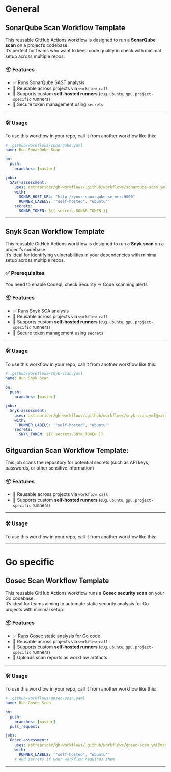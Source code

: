 # General
## SonarQube Scan Workflow Template

This reusable GitHub Actions workflow is designed to run a **SonarQube scan** on a project’s codebase.  
It’s perfect for teams who want to keep code quality in check with minimal setup across multiple repos.

### 📦 Features
- ✅ Runs SonarQube SAST analysis
- 🧠 Reusable across projects via `workflow_call`
- 💪 Supports custom **self-hosted runners** (e.g. `ubuntu`, `gpu`, `project-specific` runners)
- 🔐 Secure token management using `secrets`

---

### 🛠 Usage

To use this workflow in your repo, call it from another workflow like this:

```yaml
# .github/workflows/sonarqube.yaml
name: Run SonarQube Scan

on:
  push:
    branches: [master]

jobs:
  SAST-assessment:
    uses: astrearider/gh-workflows/.github/workflows/sonarqube-scan.yml@master
    with:
      SONAR_HOST_URL: "http://your-sonarqube-server:9000"
      RUNNER_LABELS: '"self-hosted", "ubuntu"'
    secrets:
      SONAR_TOKEN: ${{ secrets.SONAR_TOKEN }}
```
---
## Snyk Scan Workflow Template

This reusable GitHub Actions workflow is designed to run a **Snyk scan** on a project’s codebase.  
It’s ideal for identifying vulnerabilities in your dependencies with minimal setup across multiple repos.

### ✅ Prerequisites
You need to enable Codeql, check Security → Code scanning alerts

### 📦 Features
- ✅ Runs Snyk SCA analysis
- 🧠 Reusable across projects via `workflow_call`
- 💪 Supports custom **self-hosted runners** (e.g. `ubuntu`, `gpu`, `project-specific` runners)
- 🔐 Secure token management using `secrets`

---

### 🛠 Usage

To use this workflow in your repo, call it from another workflow like this:

```yaml
# .github/workflows/snyk-scan.yaml
name: Run Snyk Scan

on:
  push:
    branches: [master]

jobs:
  Snyk-assessment:
    uses: astrearider/gh-workflows/.github/workflows/snyk-scan.yml@master
    with:
      RUNNER_LABELS: '"self-hosted", "ubuntu"'
    secrets:
      SNYK_TOKEN: ${{ secrets.SNYK_TOKEN }}
```
## Gitguardian Scan Workflow Template:

This job scans the repository for potential secrets (such as API keys, passwords, or other sensitive information)

### 📦 Features
- 🧠 Reusable across projects via `workflow_call`
- 💪 Supports custom **self-hosted runners** (e.g. `ubuntu`, `gpu`, `project-specific` runners)

---

### 🛠 Usage
To use this workflow in your repo, call it from another workflow like this:


---
# Go specific

## Gosec Scan Workflow Template

This reusable GitHub Actions workflow runs a **Gosec security scan** on your Go codebase.  
It’s ideal for teams aiming to automate static security analysis for Go projects with minimal setup.

### 📦 Features
- ✅ Runs [Gosec](https://github.com/securego/gosec) static analysis for Go code
- 🧠 Reusable across projects via `workflow_call`
- 💪 Supports custom **self-hosted runners** (e.g. `ubuntu`, `gpu`, `project-specific` runners)
- 📄 Uploads scan reports as workflow artifacts

---

### 🛠 Usage

To use this workflow in your repo, call it from another workflow like this:

```yaml
# .github/workflows/gosec-scan.yaml
name: Run Gosec Scan

on:
  push:
    branches: [master]
  pull_request:

jobs:
  Gosec-assessment:
    uses: astrearider/gh-workflows/.github/workflows/gosec-scan.yml@master
    with:
      RUNNER_LABELS: '"self-hosted", "ubuntu"'
    # Add secrets if your workflow requires them
```
---
